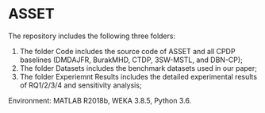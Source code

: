 # ASSET
The repository includes the following three folders:
1. The folder Code includes the source code of ASSET and all CPDP baselines (DMDAJFR, BurakMHD, CTDP, 3SW-MSTL, and DBN-CP);
2. The folder Datasets includes the benchmark datasets used in our paper;
3. The folder Experiemnt Results includes the detailed experimental results of RQ1/2/3/4 and sensitivity analysis;

Environment: MATLAB R2018b, WEKA 3.8.5, Python 3.6.
